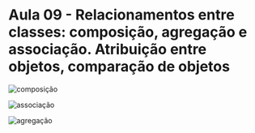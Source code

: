 # Aula 09 - Relacionamentos entre classes: composição, agregação e associação. Atribuição entre objetos, comparação de objetos

![composição](https://github.com/brunamota/POO/assets/66503956/ab2e5e19-1fd7-4375-bccd-88c9a35bc400)


![associação](https://github.com/brunamota/POO/assets/66503956/7a6f5bf7-eb31-4ccc-baee-b6f8e50d2afa)

![agregação](https://github.com/brunamota/POO/assets/66503956/23475506-fd40-4e08-985a-8e7e627d3727)
